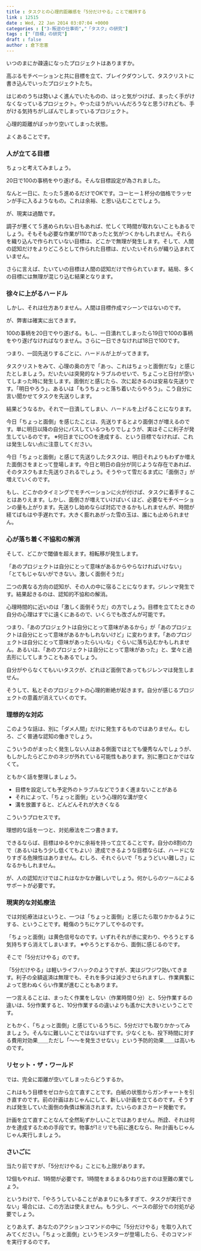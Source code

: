 ```yaml
---
title : タスクとの心理的距離感を「5分だけやる」ことで維持する
link : 12515
date : Wed, 22 Jan 2014 03:07:04 +0000
categories : ["3-叛逆の仕事術","「タスク」の研究"]
tags : ["「目標」の研究"]
draft : false
author : 倉下忠憲
---
```


いつのまにか疎遠になったプロジェクトはありますか。

高ぶるモチベーションと共に目標を立て、ブレイクダウンして、タスクリストに書き込んでいったプロジェクトたち。

はじめのうちは勢いよく進んでいたものの、はっと気がつけば、まったく手がけなくなっているプロジェクト。やったほうがいいんだろうなと思うけれども、手がける気持ちがしぼんでしまっているプロジェクト。

心理的距離がぼっかり空いてしまった状態。

よくあることです。

<H3>人が立てる目標</H3>ちょっと考えてみましょう。

20日で100の事柄をやり遂げる。そんな目標設定が為されました。

なんと一日に、たった５進めるだけでOKです。コーヒー１杯分の価格でラッセンが手に入るようなもの。これは余裕、と思い込むことでしょう。

が、現実は過酷です。

調子が悪くて５進められない日もあれば、忙しくて時間が取れないこともあるでしょう。そもそも必要な作業が110であったと気がつくかもしれません。それらを織り込んで作られていない目標は、どこかで無理が発生します。そして、人間の認知だけをよりどころとして作られた目標は、だいたいそれらが織り込まれていません。

さらに言えば、たいていの目標は人間の認知だけで作られています。結局、多くの目標には無理が混じり込む結果となります。

<H3>徐々に上がるハードル</H3>しかし、それは仕方ありません。人間は目標作成マシーンではないのです。

が、弊害は確実に出てきます。

100の事柄を20日でやり遂げる。もし、一日潰れてしまったら19日で100の事柄をやり遂げなければなりません。さらに一日できなければ18日で100です。

つまり、一回先送りするごとに、ハードルが上がってきます。

タスクリストをみて、心理の奥の方で「あっ、これはちょっと面倒だな」と感じたとしましょう。だいたいは突発的なトラブルのせいで、ちょこっと日付が空いてしまった時に発生します。面倒だと感じたら、次に起きるのは安易な先送りです。「明日やろう」、あるいは「もうちょっと落ち着いたらやろう」。こう自分に言い聞かせてタスクを先送りします。

結果どうなるか。それで一日潰してしまい、ハードルを上げることになります。

今日「ちょっと面倒」を感じたことは、先送りするとより面倒さが増えるのです。単に明日以降の自分にパスしているつもりでしょうが、実はそこに利子が発生しているのです。
※何日までに○○を達成する、という目標でなければ、これは発生しない点に注意してください。

今日「ちょっと面倒」と感じて先送りしたタスクは、明日それよりもわずか増えた面倒さをまとって登場します。今日と明日の自分が同じような存在であれば、そのタスクもまた先送りされるでしょう。そうやって雪だるま式に「面倒さ」が増えていくのです。

もし、どこかのタイミングでモチベーションに火が付けば、タスクに着手することはありえます。しかし、面倒さが増えていけばいくほど、必要なモチベーションの量も上がります。先送りし始めならば対応できるかもしれませんが、時間が経てばもはや手遅れです。大きく膨れあがった雪の玉は、誰にも止められません。

<H3>心が落ち着く不協和の解消</H3>そして、どこかで閾値を超えます。相転移が発生します。

「あのプロジェクトは自分にとって意味があるからやらなければいけない」
「とてもじゃないができない。激しく面倒そうだ」

二つの異なる方向の認知が、その人の中に宿ることになります。ジレンマ発生です。結果起きるのは、認知的不協和の解消。

心理時間的に近いのは「激しく面倒そうだ」の方でしょう。目標を立てたときの自分の心理はすでに遠くにあるので、いくらでも改ざんが可能です。

つまり、「あのプロジェクトは自分にとって意味があるから」が「あのプロジェクトは自分にとって意味があるかもしれないけど」に変わります。「あのプロジェクトは自分にとって意味があったらいいな」ぐらいに落ち込むかもしれません。あるいは、「あのプロジェクトは自分にとって意味があった」と、堂々と過去形にしてしまうこともあるでしょう。

自分がやらなくてもいいタスクが、どれほど面倒であってもジレンマは発生しません。

そうして、私とそのプロジェクトの心理的断絶が起きます。自分が感じるプロジェクトの意義が消えていくのです。

<H3>理想的な対応</H3>このような話は、別に「ダメ人間」だけに発生するものではありません。むしろ、ごく普通な認知の働きでしょう。

こういうのがまったく発生しない人はある側面ではとても優秀なんでしょうが、もしかしたらどこかのネジが外れている可能性もあります。別に悪口とかではなくて。

ともかく話を整理しましょう。

<ul>
	<li>目標を設定しても予定外のトラブルなどでうまく進まないことがある</li>
	<li>それによって、「ちょっと面倒」という心理的な溝が空く</li>
	<li>溝を放置すると、どんどんそれが大きくなる</li>
</ul>

こういうプロセスです。

理想的な話を一つと、対処療法を二つ書きます。

できるならば、目標はゆるやかに余裕を持って立てることです。自分の8割の力で（あるいはもう少し低くてもよい）達成できるような目標ならば、ハードになりすぎる危険性はありません。むしろ、それぐらいで「ちょうどいい難しさ」になるかもしれません。

が、人の認知だけではこれはなかなか難しいでしょう。何かしらのツールによるサポートが必要です。

<H3>現実的な対処療法</H3>では対処療法はというと、一つは「ちょっと面倒」と感じたら取りかかるようにする、ということです。軽傷のうちにケアしてやるのです。

「ちょっと面倒」は黄色信号なのです。いずれそれが赤に変わり、やろうとする気持ちすら消えてしまいます。
※やろうとするから、面倒に感じるのです。

そこで「5分だけやる」のです。

「5分だけやる」は軽いライフハックのようですが、実はジワジワ効いてきます。利子の全額返済は無理でも、それを多少は減少させられますし、作業興奮によって思わぬくらい作業が進むこともあります。

一つ言えることは、まったく作業をしない（作業時間０分）と、5分作業するの違いは、5分作業すると、10分作業するの違いよりも遙かに大きいということです。

ともかく、「ちょっと面倒」と感じているうちに、5分だけでも取りかかってみましょう。そんなに難しいことではないはずです。少なくとも、投下時間に対する費用対効果＿＿ただし「〜〜を発生させない」という予防的効果＿＿は高いものです。

<H3>リセット・ザ・ワールド</H3>では、完全に距離が空いてしまったらどうするか。

これはもう目標をゼロから立て直すことです。白紙の状態からガンチャートを引き直すのです。前の計画はおじゃんにして、新しい計画を立てるのです。そうすれば発生していた面倒の負債は解消されます。たいらのまさカード発動です。

計画を立て直すことなんて全然恥ずかしいことではありません。所詮、それは何かを達成するための手段です。物事が1ミリでも前に進むなら、Re:計画もじゃんじゃん実行しましょう。

<H3>さいごに</H3>当たり前ですが、「5分だけやる」ことにも上限があります。

12個もやれば、1時間が必要です。1時間をまるまるひねり出すのは至難の業でしょう。

というわけで、「やろうしていることがあまりにも多すぎて、タスクが実行できない」場合には、この方法は使えません。もう少し、ベースの部分での対処が必要でしょう。

とりあえず、あなたのアクションコマンドの中に「5分だけやる」を取り入れてみてください。「ちょっと面倒」というモンスターが登場したら、そのコマンドを実行するのです。

